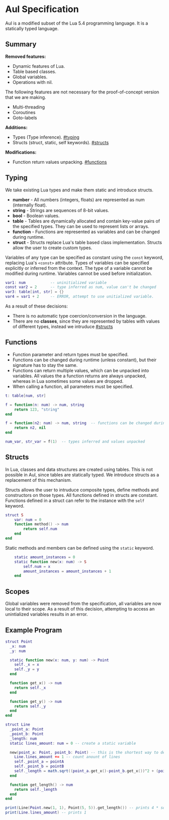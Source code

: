 

# Aul Specification
Aul is a modified subset of the Lua 5.4 programming language. It is a statically typed language.

## Summary
**Removed features:**  
- Dynamic features of Lua.
- Table based classes.  
- Global variables.
- Operations with nil.

The following features are not necessary for the proof-of-concept version that we are making.
- Multi-threading
- Coroutines
- Goto-labels

**Additions:**
- Types (Type inference). [#typing](#typing)
- Structs (struct, static, self keywords).  [#structs](#structs)

**Modifications:**
- Function return values unpacking. [#functions](#functions)


## Typing
We take existing Lua types and make them static and
introduce structs.
- **number** -
    All numbers (integers, floats) are represented as num (internally float).
- **string** -
    Strings are sequences of 8-bit values.
- **bool** - Boolean values.
- **table** -
    Tables are dynamically allocated and contain key-value
    pairs of the specified types. They can be used to
    represent lists or arrays.
- **function** -
    Functions are represented as variables and can be changed during runtime.
- **struct** -
    Structs replace Lua's table based class implementation.
    Structs allow the user to create custom types.

Variables of any type can be specified as constant using the `const` keyword,
replacing Lua's `<const>` attribute.
Types of variables can be specified explicitly or inferred from the context.
The type of a variable cannot be modified during runtime.
Variables cannot be used before initialization.
```lua
var1: num           -- uninitialized variable
const var2 = 2      -- type inferred as num, value can't be changed
var3: table[int, str] = {}
var4 = var1 + 2     -- ERROR, attempt to use unitialized variable.
```

As a result of these decisions:
- There is no automatic type coercion/conversion in the language.
- There are no **classes**, since they are represented by tables with values of
    different types, instead we intruduce [#structs](#structs)

## Functions
- Function parameter and return types must be specified.
- Functions can be changed during runtime (unless constant), but their signature has to stay the same.
- Functions can return multiple values, which can be unpacked into variables. 
  All values the a function returns are always unpacked,
  whereas in Lua sometimes some values are dropped.
- When calling a function, all parameters must be specified.
```lua
t: table[num, str]

f = function(n: num) -> num, string
    return 123, "string"
end

f = function(n2: num) -> num, string  -- functions can be changed during runtime
    return n2, nil
end

num_var, str_var = f(1)  -- types inferred and values unpacked
```

## Structs
In Lua, classes and data structures are created using
tables. This is not possible in Aul, since tables are
statically typed.
We introduce structs as a replacement of this mechanism.

Structs allows the user to intruduce composite types, 
define methods and constructors on those types.
All functions defined in structs are constant.
Functions defined in a struct can refer to the instance
with the `self` keyword.
```lua
struct S 
    var: num = 0
    function method() -> num
        return self.num
    end
end
```
Static methods and members can be defined using the `static` keyword.
```lua
    static amount_instances = 0
    static function new(x: num) -> S
        self.num = x
        amount_instances = amount_instances + 1
    end
```

## Scopes
Global variables were removed from the specification, all variables are now
local to their scope. As a result of this decision, attempting to access an
unintialized variables results in an error.

## Example Program
```lua
struct Point
  _x: num
  _y: num

  static function new(x: num, y: num) -> Point
    self._x = x
    self._y = y
  end

  function get_x() -> num
    return self._x
  end

  function get_y() -> num
    return self._y
  end
end

struct Line
  _point_a: Point
  _point_b: Point
  _length: num
  static lines_amount: num = 0 -- create a static variable

  new(point_a: Point, point_b: Point) -- this is the shortest way to describe a constructor
    Line.lines_amount += 1 -- count anount of lines 
    self._point_a = pointA
    self._point_b = pointB
    self._length = math.sqrt((point_a.get_x()-point_b.get_x())^2 + (point_a.get_y()-point_b.get_y())^2)
  end

  function get_length() -> num
    return self._length
  end
end

print(Line(Point.new(1, 1), Point(5, 5)).get_length()) -- prints 4 * sqrt(2)
print(Line.lines_amount) -- prints 1
```
